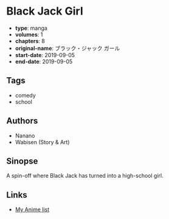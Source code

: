 # Black Jack Girl

-   **type**: manga
-   **volumes**: 1
-   **chapters**: 8
-   **original-name**: ブラック・ジャック ガール
-   **start-date**: 2019-09-05
-   **end-date**: 2019-09-05

## Tags

-   comedy
-   school

## Authors

-   Nanano
-   Wabisen (Story & Art)

## Sinopse

A spin-off where Black Jack has turned into a high-school girl.

## Links

-   [My Anime list](https://myanimelist.net/manga/130616/Black_Jack_Girl)
